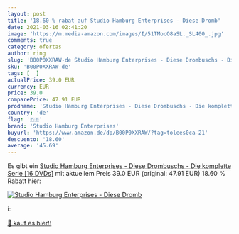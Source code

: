 ```yaml
---
layout: post
title: '18.60 % rabat auf Studio Hamburg Enterprises - Diese Dromb'
date: 2021-03-16 02:41:20
image: 'https://m.media-amazon.com/images/I/51TMocO8aSL._SL400_.jpg'
comments: true
category: ofertas
author: ring
slug: 'B00P0XXRAW-de Studio Hamburg Enterprises - Diese Drombuschs - Die...'
sku: 'B00P0XXRAW-de'
tags: [  ]
actualPrice: 39.0 EUR
currency: EUR
price: 39.0
comparePrice: 47.91 EUR
prodname: 'Studio Hamburg Enterprises - Diese Drombuschs - Die komplette Serie [16 DVDs]'
country: 'de'
flag: '🇩🇪'
brand: 'Studio Hamburg Enterprises'
buyurl: 'https://www.amazon.de/dp/B00P0XXRAW/?tag=tolees0ca-21'
descuento: '18.60'
average: '45.69'
---
```


Es gibt ein [Studio Hamburg Enterprises - Diese Drombuschs - Die komplette Serie [16 DVDs]](https://www.amazon.de/dp/B00P0XXRAW/?tag=tolees0ca-21) mit aktuellem Preis 39.0 EUR (original: 47.91 EUR) 18.60 % Rabatt hier:

[![Studio Hamburg Enterprises - Diese Dromb](https://m.media-amazon.com/images/I/51TMocO8aSL._SL400_.jpg)](https://www.amazon.de/dp/B00P0XXRAW/?tag=tolees0ca-21)

ℹ️:


[🛒 kauf es hier!!](https://www.amazon.de/dp/B00P0XXRAW/?tag=tolees0ca-21)
